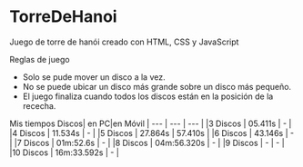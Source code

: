 # TorreDeHanoi
Juego de torre de hanói creado con HTML, CSS y JavaScript


Reglas de juego
- Solo se pude mover un disco a la vez.
- No se puede ubicar un disco más grande sobre un disco más pequeño.
- El juego finaliza cuando todos los discos están en la posición de la rececha.

Mis tiempos
Discos| en PC|en Móvil
| --- | --- | --- |
|3 Discos | 05.411s | - |
|4 Discos | 11.534s | - |
|5 Discos | 27.864s | 57.410s |
|6 Discos | 43.146s | - |
|7 Discos | 01m:52.6s | - |
|8 Discos | 04m:56.320s | - |
|9 Discos | - | - |
|10 Discos | 16m:33.592s | - |


